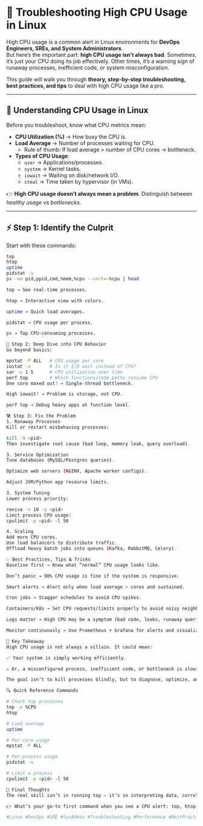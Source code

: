# 🐧 Troubleshooting High CPU Usage in Linux

High CPU usage is a common alert in Linux environments for **DevOps Engineers, SREs, and System Administrators**.  
But here’s the important part: **high CPU usage isn’t always bad**. Sometimes, it’s just your CPU doing its job effectively. Other times, it’s a warning sign of runaway processes, inefficient code, or system misconfiguration.  

This guide will walk you through **theory, step-by-step troubleshooting, best practices, and tips** to deal with high CPU usage like a pro.  

---

## 🔎 Understanding CPU Usage in Linux

Before you troubleshoot, know what CPU metrics mean:  

- **CPU Utilization (%)** → How busy the CPU is.  
- **Load Average** → Number of processes waiting for CPU.  
  - Rule of thumb: If load average > number of CPU cores → bottleneck.  
- **Types of CPU Usage**:  
  - `user` → Applications/processes.  
  - `system` → Kernel tasks.  
  - `iowait` → Waiting on disk/network I/O.  
  - `steal` → Time taken by hypervisor (in VMs).  

👉 **High CPU usage doesn’t always mean a problem**. Distinguish between *healthy usage* vs *bottlenecks*.  

---

## ⚡ Step 1: Identify the Culprit

Start with these commands:

```bash
top
htop
uptime
pidstat -u
ps -eo pid,ppid,cmd,%mem,%cpu --sort=-%cpu | head

top → See real-time processes.

htop → Interactive view with colors.

uptime → Quick load averages.

pidstat → CPU usage per process.

ps → Top CPU-consuming processes.

🧠 Step 2: Deep Dive into CPU Behavior
Go beyond basics:

mpstat -P ALL   # CPU usage per core
iostat -x       # Is it I/O wait instead of CPU?
sar -u 1 5      # CPU utilization over time
perf top        # Which functions/code paths consume CPU
One core maxed out? → Single-thread bottleneck.

High iowait? → Problem is storage, not CPU.

perf top → Debug heavy apps at function level.

🛠️ Step 3: Fix the Problem
1. Runaway Processes
Kill or restart misbehaving processes:

kill -9 <pid>
Then investigate root cause (bad loop, memory leak, query overload).

3. Service Optimization
Tune databases (MySQL/Postgres queries).

Optimize web servers (NGINX, Apache worker configs).

Adjust JVM/Python app resource limits.

3. System Tuning
Lower process priority:

renice -n 10 -p <pid>
Limit process CPU usage:
cpulimit -p <pid> -l 50

4. Scaling
Add more CPU cores.
Use load balancers to distribute traffic.
Offload heavy batch jobs into queues (Kafka, RabbitMQ, Celery).

💡 Best Practices, Tips & Tricks
Baseline first → Know what “normal” CPU usage looks like.

Don’t panic → 90% CPU usage is fine if the system is responsive.

Smart alerts → Alert only when load average > cores and sustained.

Cron jobs → Stagger schedules to avoid CPU spikes.

Containers/K8s → Set CPU requests/limits properly to avoid noisy neighbors.

Logs matter → High CPU may be a symptom (bad code, leaks, runaway queries).

Monitor continuously → Use Prometheus + Grafana for alerts and visualization.

🧭 Key Takeaway
High CPU usage is not always a villain. It could mean:

✅ Your system is simply working efficiently.

⚠️ Or, a misconfigured process, inefficient code, or bottleneck is slowing things down.

The goal isn’t to kill processes blindly, but to diagnose, optimize, and scale.

🔍 Quick Reference Commands

# Check top processes
top -o %CPU
htop

# Load average
uptime

# Per-core usage
mpstat -P ALL

# Per-process usage
pidstat -u

# Limit a process
cpulimit -p <pid> -l 50

🚀 Final Thoughts
The real skill isn’t in running top — it’s in interpreting data, correlating with system behavior, and making smart decisions.

👉 What’s your go-to first command when you see a CPU alert: top, htop, or pidstat?

#Linux #DevOps #SRE #SysAdmin #Troubleshooting #Performance #BestPractices
